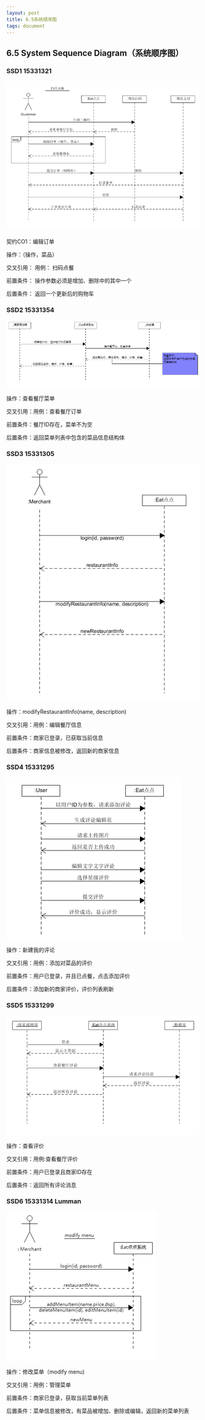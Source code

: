 ```yaml
---
layout: post
title: 6.5系统顺序图
tags: document
---
```


## 6.5 System Sequence Diagram（系统顺序图）

### SSD1 15331321

![SSD1](https://raw.githubusercontent.com/ChickenDinner8/ChickenDinner8.github.io/master/public/img/Rayman/SSD1.png)

契约CO1：编辑订单

操作：（操作，菜品）

交叉引用： 用例： 扫码点餐

前置条件： 操作参数必须是增加、删除中的其中一个

后置条件： 返回一个更新后的购物车



### SSD2 15331354

![](https://github.com/ChickenDinner8/ChickenDinner8.github.io/blob/master/public/img/Yang/Eat点点系统顺序图.png?raw=true)

操作：查看餐厅菜单

交叉引用：用例：查看餐厅订单

前置条件：餐厅ID存在，菜单不为空

后置条件：返回菜单列表中包含的菜品信息结构体



### SSD3 15331305

![](https://github.com/ChickenDinner8/ChickenDinner8.github.io/blob/master/public/img/lun/eatdd.png?raw=true)

操作：modifyRestaurantInfo(name, description)

交叉引用：用例：编辑餐厅信息

前置条件：商家已登录，已获取当前信息

后置条件：商家信息被修改，返回新的商家信息



### SSD4 15331295

![](https://github.com/ChickenDinner8/ChickenDinner8.github.io/blob/master/public/img/pomelo/%E7%B3%BB%E5%88%86%E9%A1%BA%E5%BA%8F%E5%9B%BE-%E8%AF%84%E4%BB%B7.png?raw=true)

操作：新建我的评论

交叉引用：用例：添加对菜品的评价

前置条件：用户已登录，并且已点餐，点击添加评价

后置条件：添加新的商家评价，评价列表刷新


### SSD5 15331299

![check_comment](https://raw.githubusercontent.com/ChickenDinner8/ChickenDinner8.github.io/master/public/img/WE_J/check_comment.png)

操作：查看评价

交叉引用：用例:查看餐厅评价

前置条件：用户已登录且商家ID存在

后置条件：返回所有评论消息


### SSD6 15331314 Lumman

![modifyMenu](https://raw.githubusercontent.com/ChickenDinner8/ChickenDinner8.github.io/master/public/img/lumman/ssd.png)

操作：修改菜单（modify menu)

交叉引用：用例：管理菜单

前置条件：商家已登录，获取当前菜单列表

后置条件：菜单信息被修改，有菜品被增加、删除或编辑，返回新的菜单列表

